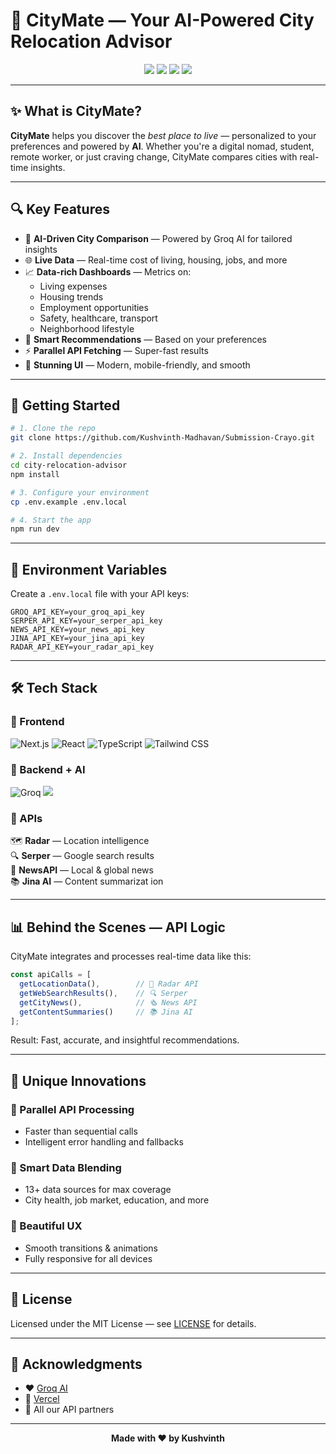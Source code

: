 # 🌆 CityMate — Your AI-Powered City Relocation Advisor

<p align="center">
  <a href="https://nextjs.org/"><img src="https://img.shields.io/badge/Next.js-14.0-black?style=for-the-badge&logo=next.js" /></a>
  <a href="https://www.typescriptlang.org/"><img src="https://img.shields.io/badge/TypeScript-5.0-blue?style=for-the-badge&logo=typescript" /></a>
  <a href="https://tailwindcss.com/"><img src="https://img.shields.io/badge/Tailwind-3.0-38B2AC?style=for-the-badge&logo=tailwind-css" /></a>
  <a href="https://groq.com/"><img src="https://img.shields.io/badge/Groq-AI-orange?style=for-the-badge" /></a>
</p>

---

## ✨ What is CityMate?

**CityMate** helps you discover the *best place to live* — personalized to your preferences and powered by **AI**. Whether you're a digital nomad, student, remote worker, or just craving change, CityMate compares cities with real-time insights.

---

## 🔍 Key Features

- 🧠 **AI-Driven City Comparison** — Powered by Groq AI for tailored insights  
- 🌐 **Live Data** — Real-time cost of living, housing, jobs, and more  
- 📈 **Data-rich Dashboards** — Metrics on:
  - Living expenses
  - Housing trends
  - Employment opportunities
  - Safety, healthcare, transport
  - Neighborhood lifestyle
- 🎯 **Smart Recommendations** — Based on your preferences  
- ⚡ **Parallel API Fetching** — Super-fast results  
- 💅 **Stunning UI** — Modern, mobile-friendly, and smooth  

---

## 🚀 Getting Started

```bash
# 1. Clone the repo
git clone https://github.com/Kushvinth-Madhavan/Submission-Crayo.git

# 2. Install dependencies
cd city-relocation-advisor
npm install

# 3. Configure your environment
cp .env.example .env.local

# 4. Start the app
npm run dev
```

---

## 🔐 Environment Variables

Create a `.env.local` file with your API keys:

```env
GROQ_API_KEY=your_groq_api_key
SERPER_API_KEY=your_serper_api_key
NEWS_API_KEY=your_news_api_key
JINA_API_KEY=your_jina_api_key
RADAR_API_KEY=your_radar_api_key
```

---

## 🛠 Tech Stack

### 🎨 Frontend
![Next.js](https://img.shields.io/badge/Next.js-black?style=for-the-badge&logo=next.js)
![React](https://img.shields.io/badge/React-61DAFB?style=for-the-badge&logo=react&logoColor=black)
![TypeScript](https://img.shields.io/badge/TypeScript-3178C6?style=for-the-badge&logo=typescript&logoColor=white)
![Tailwind CSS](https://img.shields.io/badge/Tailwind-38B2AC?style=for-the-badge&logo=tailwind-css&logoColor=white)

### 🧠 Backend + AI
![Groq](https://img.shields.io/badge/Groq-FF6B6B?style=for-the-badge)
<a href="https://nextjs.org/"><img src="https://img.shields.io/badge/Next.js-14.0-black?style=for-the-badge&logo=next.js" /></a>

### 📡 APIs
🗺️ **Radar** — Location intelligence  
🔍 **Serper** — Google search results  
📰 **NewsAPI** — Local & global news  
📚 **Jina AI** — Content summarizat
ion  

---

## 📊 Behind the Scenes — API Logic

CityMate integrates and processes real-time data like this:

```ts
const apiCalls = [
  getLocationData(),        // 📍 Radar API
  getWebSearchResults(),    // 🔍 Serper
  getCityNews(),            // 🗞️ News API
  getContentSummaries()     // 📚 Jina AI
];
```

Result: Fast, accurate, and insightful recommendations.

---

## 🧬 Unique Innovations

### 🚀 Parallel API Processing
- Faster than sequential calls  
- Intelligent error handling and fallbacks  

### 🧠 Smart Data Blending
- 13+ data sources for max coverage  
- City health, job market, education, and more  

### 🎨 Beautiful UX
- Smooth transitions & animations  
- Fully responsive for all devices  

---

## 📝 License

Licensed under the MIT License — see [LICENSE](LICENSE) for details.

---

## 🙌 Acknowledgments

- ❤️ [Groq AI](https://groq.com/)  
- 🚀 [Vercel](https://vercel.com/)  
- 🧠 All our API partners  

---

<p align="center">
  <strong>Made with ❤️ by Kushvinth</strong>
</p>
